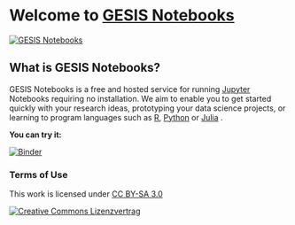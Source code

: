 # Welcome to [GESIS Notebooks](https://notebooks.gesis.org)

[![GESIS Notebooks](https://notebooks.gesis.org/static/images/logo/logo_text.png)](https://notebooks.gesis.org)

## What is GESIS Notebooks?
GESIS Notebooks is a free and hosted service for running [Jupyter](https://jupyter.org/) Notebooks requiring no installation. We aim to enable you to get started quickly with your research ideas, prototyping your data science projects, or learning to program languages such as [R](https://www.r-project.org/), [Python](https://www.python.org/) or [Julia](https://julialang.org/) .

**You can try it:**

[![Binder](https://notebooks.gesis.org/binder/badge.svg)](https://notebooks.gesis.org/binder/v2/gh/gesiscss/notebooks_getting_started/master?urlpath=lab)



### Terms of Use

This work is licensed under [CC BY-SA 3.0](http://creativecommons.org/licenses/by-sa/3.0/)

[![Creative Commons Lizenzvertrag](https://i.creativecommons.org/l/by-sa/3.0/88x31.png)](http://creativecommons.org/licenses/by-sa/3.0/)

